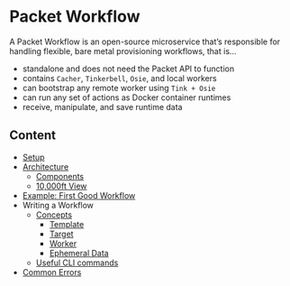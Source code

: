 # Packet Workflow 

A Packet Workflow is an open-source microservice that’s responsible for handling flexible, bare metal
provisioning workflows, that is...
 - standalone and does not need the Packet API to function
 - contains `Cacher`, `Tinkerbell`, `Osie`, and local workers
 - can bootstrap any remote worker using `Tink + Osie`
 - can run any set of actions as Docker container runtimes
 - receive, manipulate, and save runtime data


## Content
 
 - [Setup](setup.md)
 - [Architecture](architecture.md)
   - [Components](architecture.md#components)
   - [10,000ft View](architecture.md#10000ft-view)
 - [Example: First Good Workflow](first-good-workflow.md)
 - Writing a Workflow
   - [Concepts](workflow-writing.md#concepts)
     - [Template](workflow-writing.md#template)
     - [Target](workflow-writing.md#target)
     - [Worker](workflow-writing.md#worker)
     - [Ephemeral Data](workflow-writing.md#the-ephemeral-data)
   - [Useful CLI commands](workflow-writing.md#useful-cli-commands)
 - [Common Errors](errors.md)


